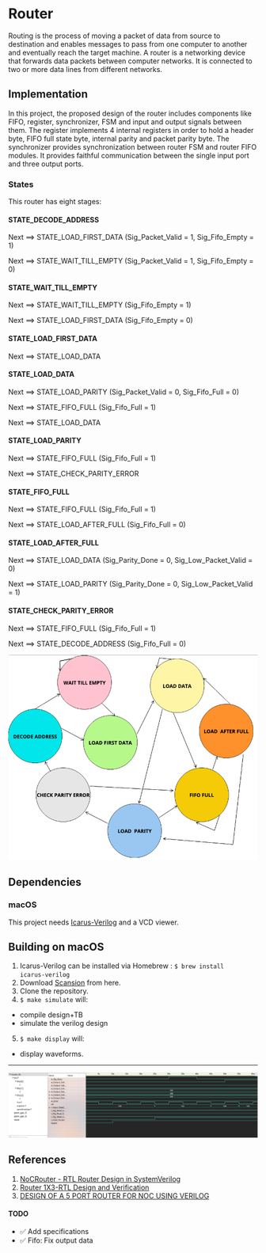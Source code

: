 # Router 
Routing is the process of moving a packet of data from source to destination and enables messages
to pass from one computer to another and eventually reach the target machine. A router is a networking device
that forwards data packets between computer networks. It is connected to two or more data lines from different
networks.

## Implementation
In this project, the proposed design of the router includes components like FIFO, register,
synchronizer, FSM and input and output signals between them. The register implements 4 internal registers in order to hold a header byte, FIFO full state byte, internal parity and packet parity byte. The synchronizer provides synchronization between router FSM and router FIFO modules. It provides faithful
communication between the single input port and three output ports.

### States

This router has eight stages:

#### STATE_DECODE_ADDRESS 

   Next ==> STATE_LOAD_FIRST_DATA (Sig_Packet_Valid = 1, Sig_Fifo_Empty = 1)
   
   Next ==> STATE_WAIT_TILL_EMPTY (Sig_Packet_Valid = 1, Sig_Fifo_Empty = 0)
   
   

#### STATE_WAIT_TILL_EMPTY

   Next ==> STATE_WAIT_TILL_EMPTY (Sig_Fifo_Empty = 1)
   
   Next ==> STATE_LOAD_FIRST_DATA (Sig_Fifo_Empty = 0)
   


#### STATE_LOAD_FIRST_DATA 

   Next ==> STATE_LOAD_DATA
   


#### STATE_LOAD_DATA 

   Next ==> STATE_LOAD_PARITY (Sig_Packet_Valid = 0, Sig_Fifo_Full = 0)
   
   Next ==> STATE_FIFO_FULL (Sig_Fifo_Full = 1)
   
   Next ==> STATE_LOAD_DATA 
   


#### STATE_LOAD_PARITY 

   Next ==> STATE_FIFO_FULL (Sig_Fifo_Full = 1)
   
   Next ==> STATE_CHECK_PARITY_ERROR 
   


#### STATE_FIFO_FULL 

   Next ==> STATE_FIFO_FULL (Sig_Fifo_Full = 1)
   
   Next ==> STATE_LOAD_AFTER_FULL (Sig_Fifo_Full = 0)
   


#### STATE_LOAD_AFTER_FULL 

   Next ==> STATE_LOAD_DATA (Sig_Parity_Done = 0, Sig_Low_Packet_Valid = 0)
   
   Next ==> STATE_LOAD_PARITY (Sig_Parity_Done = 0, Sig_Low_Packet_Valid = 1)
   


#### STATE_CHECK_PARITY_ERROR 

   Next ==> STATE_FIFO_FULL (Sig_Fifo_Full = 1)
   
   Next ==> STATE_DECODE_ADDRESS (Sig_Fifo_Full = 0)
   

![](assets/fsm.png)


## Dependencies
### macOS
This project needs [Icarus-Verilog](http://iverilog.icarus.com) and a VCD viewer.



## Building on macOS
1. Icarus-Verilog can be installed via Homebrew :
   <code>$ brew install icarus-verilog</code>
2. Download [Scansion](http://www.logicpoet.com/scansion/) from here.  
3. Clone the repository.
4. <code>$ make simulate</code> will: 
* compile design+TB
* simulate the verilog design

5. <code>$ make display</code> will: 
*  display waveforms.
---

![](assets/waveforms.png)


## References
1. [NoCRouter - RTL Router Design in SystemVerilog](https://github.com/agalimberti/NoCRouter)
2. [Router 1X3-RTL Design and Verification](https://www.researchgate.net/publication/329236255_Router_1X3-RTL_Design_and_Verification)
3. [DESIGN OF A 5 PORT ROUTER FOR NOC USING VERILOG](https://www.researchgate.net/publication/338296428_DESIGN_OF_A_5_PORT_ROUTER_FOR_NOC_USING_VERILOG)


#### TODO

 - ✅ Add specifications
 - ✅ Fifo: Fix output data 
 
